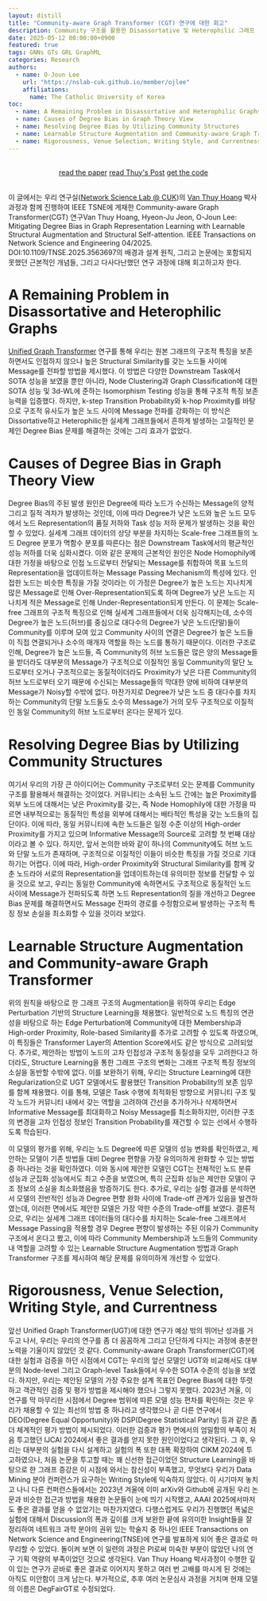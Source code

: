```yaml
---
layout: distill
title: "Community-aware Graph Transformer (CGT) 연구에 대한 회고"
description: Community 구조를 활용한 Disassortative 및 Heterophilic 그래프 핸들링에 대한 고민들
date: 2025-05-12 00:00:00+0900
featured: true
tags: GNNs GTs GRL GraphML
categories: Research
authors:
  - name: O-Joun Lee
    url: "https://nslab-cuk.github.io/member/ojlee"
    affiliations:
      name: The Catholic University of Korea
toc:
  - name: A Remaining Problem in Disassortative and Heterophilic Graphs
  - name: Causes of Degree Bias in Graph Theory View
  - name: Resolving Degree Bias by Utilizing Community Structures
  - name: Learnable Structure Augmentation and Community-aware Graph Transformer
  - name: Rigorousness, Venue Selection, Writing Style, and Currentness
---
```


<br/>
<div style="display: block; margin-left: auto; margin-right: auto; width:100%; text-align:center;">
  <a href="https://doi.org/10.1109/TNSE.2025.3563697" class="btn btn--primary">read the paper</a> 
  <a href="https://nslab-cuk.github.io/2023/12/27/CGT/" class="btn btn--primary">read Thuy's Post</a> 
  <a href="https://github.com/NSLab-CUK/Community-aware-Graph-Transformer" class="btn btn--primary">get the code</a> 
</div> <br/>

이 글에서는 우리 연구실([Network Science Lab @ CUK](https://nslab-cuk.github.io/))의 [Van Thuy Hoang](https://nslab-cuk.github.io/member/hoangvanthuy90) 박사과정과 함께 진행하여 IEEE TSNE에 게재한 Community-aware Graph Transformer(CGT) 연구<d-footnote>Van Thuy Hoang, Hyeon-Ju Jeon, O-Joun Lee: Mitigating Degree Bias in Graph Representation Learning with Learnable Structural Augmentation and Structural Self-attention. IEEE Transactions on Network Science and Engineering 04/2025. DOI:10.1109/TNSE.2025.3563697</d-footnote>의 배경과 설계 원칙, 그리고 논문에는 포함되지 못했던 근본적인 개념들, 그리고 다사다난했던 연구 과정에 대해 회고하고자 한다.

# A Remaining Problem in Disassortative and Heterophilic Graphs

[Unified Graph Transformer](https://doi.org/10.1609/aaai.v38i11.29138) 연구를 통해 우리는 원본 그래프의 구조적 특징을 보존하면서도 인접하지 않으나 높은 Structural Similarity를 갖는 노드들 사이에 Message를 전파할 방법을 제시했다. 이 방법은 다양한 Downstream Task에서 SOTA 성능을 보였을 뿐만 아니라, Node Clustering과 Graph Classification에 대한 SOTA 성능 및 3d-WL에 준하는 Isomorphism Testing 성능을 통해 구조적 특징 보존 능력을 입증했다. 하지만, k-step Transition Probability와 k-hop Proximity를 바탕으로 구조적 유사도가 높은 노드 사이에 Message 전파를 강화하는 이 방식은 Dissortative하고 Heterophilic한 실세계 그래프들에서 흔하게 발생하는 고질적인 문제인 Degree Bias 문제를 해결하는 것에는 그리 효과가 없었다.


# Causes of Degree Bias in Graph Theory View 

Degree Bias의 주된 발생 원인은 Degree에 따라 노드가 수신하는 Message의 양적 그리고 질적 격차가 발생하는 것인데, 이에 따라 Degree가 낮은 노드와 높은 노드 모두에서 노드 Representation의 품질 저하와 Task 성능 저하 문제가 발생하는 것을 확인할 수 있었다. 실세계 그래프 데이터의 상당 부분을 차지하는 Scale-free 그래프들의 노드 Degree 분포가 멱함수 분포를 따른다는 점은 Downstream Task에서의 평균적인 성능 저하를 더욱 심화시켰다. 이와 같은 문제의 근본적인 원인은 Node Homophily에 대한 가정을 바탕으로 인접 노드로부터 전달되는 Message를 취합하여 목표 노드의 Representation을 업데이트하는 Message Passing Mechanism의 특성에 있다. 인접한 노드는 비슷한 특징을 가질 것이라는 이 가정은 Degree가 높은 노드는 지나치게 많은 Message로 인해 Over-Representation되도록 하며 Degree가 낮은 노드는 지나치게 적은 Message로 인해 Under-Representation되게 만든다. 이 문제는 Scale-free 그래프의 구조적 특징으로 인해 실세계 그래프들에서 더욱 심각해지는데, 소수의 Degree가 높은 노드(허브)를 중심으로 대다수의 Degree가 낮은 노드(단말)들이 Community를 이루며 모여 있고 Community 사이의 연결은 Degree가 높은 노드들이 직접 연결되거나 소수의 매개자 역할을 하는 노드를 통하기 때문이다. 이러한 구조로 인해, Degree가 높은 노드들, 즉 Community의 허브 노드들은 많은 양의 Message들을 받더라도 대부분의 Message가 구조적으로 이질적인 동일 Community의 말단 노드로부터 오거나 구조적으로는 동질적이더라도 Proximity가 낮은 다른 Community의 허브 노드로부터 오기 때문에 수신되는 Message들의 막대한 양에 비하여 대부분의 Message가 Noisy할 수밖에 없다. 마찬가지로 Degree가 낮은 노드 중 대다수를 차지하는 Community의 단말 노드들도 소수의 Message가 거의 모두 구조적으로 이질적인 동일 Community의 허브 노드로부터 온다는 문제가 있다.


# Resolving Degree Bias by Utilizing Community Structures

여기서 우리의 가장 큰 아이디어는 Community 구조로부터 오는 문제를 Community 구조를 활용해서 해결하는 것이었다. 커뮤니티는 소속된 노드 간에는 높은 Proximity를 외부 노드에 대해서는 낮은 Proximity를 갖는, 즉 Node Homophily에 대한 가정을 따르면 내부적으로는 동질적인 특성을 외부에 대해서는 배타적인 특성을 갖는 노드들의 집단이다. 이에 따라, 동일 커뮤니티에 속한 노드들은 일정 수준 이상의 High-order Proximity를 가지고 있으며 Informative Message의 Source로 고려할 첫 번째 대상이라고 볼 수 있다. 하지만, 앞서 논의한 바와 같이 하나의 Community에도 허브 노드와 단말 노드가 존재하며, 구조적으로 이질적인 이들이 비슷한 특징을 가질 것으로 기대하기는 어렵다. 이에 따라, High-order Proximity와 Structural Similarity를 함께 갖춘 노드라야 서로의 Representation을 업데이트하는데 유의미한 정보를 전달할 수 있을 것으로 보고, 우리는 동일한 Community에 속하면서도 구조적으로 동질적인 노드 사이에 Message가 전파되도록 하면 노드 Representation의 질을 개선하고 Degree Bias 문제를 해결하면서도 Message 전파의 경로를 수정함으로써 발생하는 구조적 특징 정보 손실을 최소화할 수 있을 것이라 보았다.


# Learnable Structure Augmentation and Community-aware Graph Transformer

위의 원칙을 바탕으로 한 그래프 구조의 Augmentation을 위하여 우리는 Edge Perturbation 기반의 Structure Learning을 채용했다. 일반적으로 노드 특징의 연관성을 바탕으로 하는 Edge Perturbation에 Community에 대한 Membership과 High-order Proximity, Role-based Similarity를 추가로 고려할 수 있도록 하였으며, 이 특징들은 Transformer Layer의 Attention Score에서도 같은 방식으로 고려되었다. 추가로, 제안하는 방법이 노드의 고차 인접성과 구조적 동질성을 모두 고려한다고 하더라도, Structure Learning을 통한 그래프 구조의 변화는 그래프 구조적 특징 정보의 소실을 동반할 수밖에 없다. 이를 보완하기 위해, 우리는 Structure Learning에 대한 Regularization으로 UGT 모델에서도 활용했던 Transition Probability의 보존 임무를 함께 채용했다. 이를 통해, 모델은 Task 수행에 최적화된 방향으로 커뮤니티 구조 및 각 노드가 커뮤니티 내에서 갖는 역할을 고려하여 간선을 추가하거나 삭제하면서 Informative Message를 최대화하고 Noisy Message를 최소화하지만, 이러한 구조의 변경을 고차 인접성 정보인 Transition Probability를 재건할 수 있는 선에서 수행하도록 학습된다.

이 모델의 평가를 위해, 우리는 노드 Degree에 따른 모델의 성능 변화를 확인하였고, 제안하는 모델이 기존 방법들 대비 Degree 편향을 가장 유의미하게 완화할 수 있는 방법 중 하나라는 것을 확인하였다. 이와 동시에 제안한 모델인 CGT는 전체적인 노드 분류 성능과 군집화 성능에서도 최고 수준을 보였으며, 특히 군집화 성능은 제안한 모델이 구조 정보의 소실을 최소화했음을 방증하기도 한다. 추가로, 우리는 실험 결과를 분석하면서 모델의 전반적인 성능과 Degree 편향 완화 사이에 Trade-off 관계가 있음을 발견하였는데, 이러한 면에서도 제안한 모델은 가장 약한 수준의 Trade-off를 보였다. 결론적으로, 우리는 실세계 그래프 데이터들의 대다수를 차지하는 Scale-free 그래프에서 Message Passing을 적용할 경우 Degree 편향이 발생하는 주된 이유가 Community 구조에서 온다고 봤고, 이에 따라 Community Membership과 노드들의 Community 내 역할을 고려할 수 있는 Learnable Structure Augmentation 방법과 Graph Transformer 구조를 제시하여 해당 문제를 유의미하게 개선할 수 있었다.


# Rigorousness, Venue Selection, Writing Style, and Currentness

앞선 Unified Graph Transformer(UGT)에 대한 연구가 예상 밖의 뛰어난 성과를 거두고 나서, 우리는 우리의 연구를 좀 더 꼼꼼하게 그리고 단단하게 다지는 과정에 충분한 노력을 기울이지 않았던 것 같다. Community-aware Graph Transformer(CGT)에 대한 실험과 검증을 하던 시점에서 CGT는 우리의 앞선 모델인 UGT와 비교해서도 대부분의 Node-level 그리고 Graph-level Task들에서 우수한 SOTA 수준의 성능을 보였다. 하지만, 우리는 제안된 모델의 가장 주요한 설계 목표인 Degree Bias에 대한 뚜렷하고 객관적인 검증 및 평가 방법을 제시해야 했으나 그렇지 못했다. 2023년 겨울, 이 연구를 막 마무리한 시점에서 Degree 범위에 따른 모델 성능 편차를 확인하는 것은 우리가 채용할 수 있는 최선의 방법 중 하나라고 생각했으나 곧 다른 연구에서 DEO(Degree Equal Opportunity)와 DSP(Degree Statistical Parity) 등과 같은 좀 더 체계적인 평가 방법이 제시되었다. 이러한 검증과 평가 면에서의 엄밀함의 부족이 처음 투고했던 IJCAI 2024에서 좋은 결과를 얻지 못한 원인이었다고 생각된다. 그 후, 우리는 대부분의 실험을 다시 설계하고 실험의 폭 또한 대폭 확장하여 CIKM 2024에 투고하였으나, 처음 논문을 투고할 때는 꽤 신선한 접근이었던 Structure Learning을 바탕으로 한 그래프 증강은 이 시점에 와서는 참신성이 부족했고, 무엇보다 우리가 Data Mining 분야 컨퍼런스가 요구하는 Writing Style에 익숙하지 않았다. 이 시기마저 놓치고 나니 다른 컨퍼런스들에서는 2023년 겨울에 이미 arXiv와 Github에 공개된 우리 논문과 비슷한 접근과 방법을 채용한 논문들이 눈에 띄기 시작했고, AAAI 2025에서마저도 좋은 결과를 얻을 수 없었기는 마찬가지였다. 다행스럽게도 우리가 진행했던 폭넓은 실험에 대해서 Discussion의 폭과 깊이를 크게 보완한 끝에 유의미한 Insight들을 잘 정리하여 네트워크 과학 분야의 권위 있는 학술지 중 하나인 IEEE Transactions on Network Science and Engineering(TNSE)에 연구를 발표하게 되어 좋은 결과로 마무리할 수 있었다. 돌이켜 보면 이 일련의 과정은 PI로써 미숙한 부분이 많았던 나의 연구 기획 역량의 부족이었던 것으로 생각된다. Van Thuy Hoang 박사과정이 수행한 깊이 있는 연구가 곧바로 좋은 결과로 이어지지 못하고 여러 번 고배를 마시게 된 것에는 아직도 미안함이 크게 남는다. 부가적으로, 추후 여러 논문심사 과정을 거치며 현재 모델의 이름은 DegFairGT로 수정되었다.
